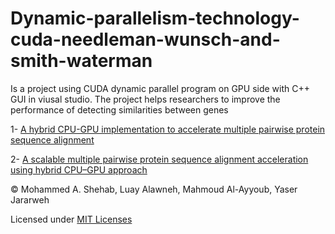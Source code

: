 # Dynamic-parallelism-technology-cuda-needleman-wunsch-and-smith-waterman
Is a project using CUDA dynamic parallel program on GPU side with C++ GUI in viusal studio.
The project helps researchers to improve the performance of detecting similarities between genes


 1- [A hybrid CPU-GPU implementation to accelerate multiple pairwise protein sequence alignment](https://ieeexplore.ieee.org/document/7921938)
 
 2- [A scalable multiple pairwise protein sequence alignment acceleration using hybrid CPU–GPU approach](https://link.springer.com/article/10.1007%2Fs10586-019-03035-8)

© Mohammed A. Shehab, Luay Alawneh, Mahmoud Al-Ayyoub, Yaser Jararweh

Licensed under [MIT Licenses](LICENSE)
